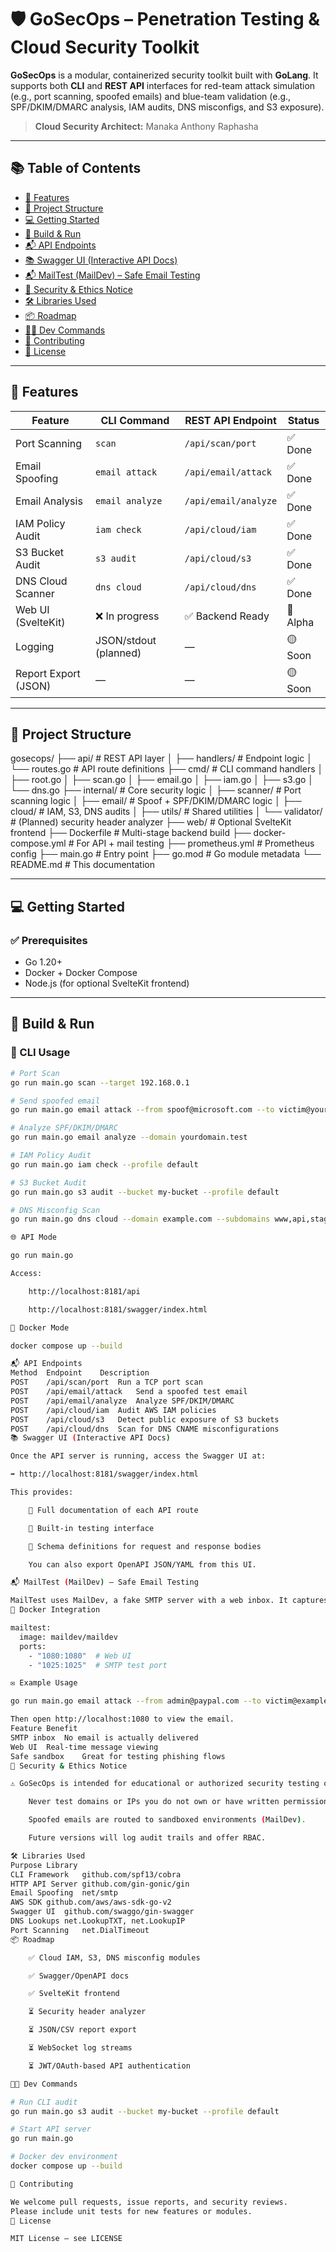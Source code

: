 # 🛡️ GoSecOps – Penetration Testing & Cloud Security Toolkit

**GoSecOps** is a modular, containerized security toolkit built with **GoLang**. It supports both **CLI** and **REST API** interfaces for red-team attack simulation (e.g., port scanning, spoofed emails) and blue-team validation (e.g., SPF/DKIM/DMARC analysis, IAM audits, DNS misconfigs, and S3 exposure).

> **Cloud Security Architect:** Manaka Anthony Raphasha

---

## 📚 Table of Contents

- [🚀 Features](#-features)
- [🧱 Project Structure](#-project-structure)
- [💻 Getting Started](#-getting-started)
- [🔧 Build & Run](#-build--run)
- [📬 API Endpoints](#-api-endpoints)
- [📚 Swagger UI (Interactive API Docs)](#-swagger-ui-interactive-api-docs)
- [📬 MailTest (MailDev) – Safe Email Testing](#-mailtest-maildev--safe-email-testing)
- [🔐 Security & Ethics Notice](#-security--ethics-notice)
- [🛠️ Libraries Used](#️-libraries-used)
- [📦 Roadmap](#-roadmap)
- [👨‍💻 Dev Commands](#-dev-commands)
- [🤝 Contributing](#-contributing)
- [📜 License](#-license)

---

## 🚀 Features

| Feature              | CLI Command             | REST API Endpoint         | Status   |
|----------------------|-------------------------|----------------------------|----------|
| Port Scanning        | `scan`                  | `/api/scan/port`           | ✅ Done  |
| Email Spoofing       | `email attack`          | `/api/email/attack`        | ✅ Done  |
| Email Analysis       | `email analyze`         | `/api/email/analyze`       | ✅ Done  |
| IAM Policy Audit     | `iam check`             | `/api/cloud/iam`           | ✅ Done  |
| S3 Bucket Audit      | `s3 audit`              | `/api/cloud/s3`            | ✅ Done  |
| DNS Cloud Scanner    | `dns cloud`             | `/api/cloud/dns`           | ✅ Done  |
| Web UI (SvelteKit)   | ❌ In progress           | ✅ Backend Ready            | 🧪 Alpha |
| Logging              | JSON/stdout (planned)   | —                          | 🟡 Soon  |
| Report Export (JSON) | —                       | —                          | 🟡 Soon  |

---

## 🧱 Project Structure

gosecops/
├── api/ # REST API layer
│ ├── handlers/ # Endpoint logic
│ └── routes.go # API route definitions
├── cmd/ # CLI command handlers
│ ├── root.go
│ ├── scan.go
│ ├── email.go
│ ├── iam.go
│ ├── s3.go
│ └── dns.go
├── internal/ # Core security logic
│ ├── scanner/ # Port scanning logic
│ ├── email/ # Spoof + SPF/DKIM/DMARC logic
│ ├── cloud/ # IAM, S3, DNS audits
│ ├── utils/ # Shared utilities
│ └── validator/ # (Planned) security header analyzer
├── web/ # Optional SvelteKit frontend
├── Dockerfile # Multi-stage backend build
├── docker-compose.yml # For API + mail testing
├── prometheus.yml # Prometheus config
├── main.go # Entry point
├── go.mod # Go module metadata
└── README.md # This documentation


---

## 💻 Getting Started

### ✅ Prerequisites

- Go 1.20+
- Docker + Docker Compose
- Node.js (for optional SvelteKit frontend)

---

## 🔧 Build & Run

### 🧪 CLI Usage

```bash
# Port Scan
go run main.go scan --target 192.168.0.1

# Send spoofed email
go run main.go email attack --from spoof@microsoft.com --to victim@yourdomain.test

# Analyze SPF/DKIM/DMARC
go run main.go email analyze --domain yourdomain.test

# IAM Policy Audit
go run main.go iam check --profile default

# S3 Bucket Audit
go run main.go s3 audit --bucket my-bucket --profile default

# DNS Misconfig Scan
go run main.go dns cloud --domain example.com --subdomains www,api,staging

🌐 API Mode

go run main.go

Access:

    http://localhost:8181/api

    http://localhost:8181/swagger/index.html

🐳 Docker Mode

docker compose up --build

📬 API Endpoints
Method	Endpoint	Description
POST	/api/scan/port	Run a TCP port scan
POST	/api/email/attack	Send a spoofed test email
POST	/api/email/analyze	Analyze SPF/DKIM/DMARC
POST	/api/cloud/iam	Audit AWS IAM policies
POST	/api/cloud/s3	Detect public exposure of S3 buckets
POST	/api/cloud/dns	Scan for DNS CNAME misconfigurations
📚 Swagger UI (Interactive API Docs)

Once the API server is running, access the Swagger UI at:

➡️ http://localhost:8181/swagger/index.html

This provides:

    📖 Full documentation of each API route

    🧪 Built-in testing interface

    📂 Schema definitions for request and response bodies

    You can also export OpenAPI JSON/YAML from this UI.

📬 MailTest (MailDev) – Safe Email Testing

MailTest uses MailDev, a fake SMTP server with a web inbox. It captures spoofed emails locally, ensuring safe red-team simulations.
🔧 Docker Integration

mailtest:
  image: maildev/maildev
  ports:
    - "1080:1080"  # Web UI
    - "1025:1025"  # SMTP test port

✉️ Example Usage

go run main.go email attack --from admin@paypal.com --to victim@example.com

Then open http://localhost:1080 to view the email.
Feature	Benefit
SMTP inbox	No email is actually delivered
Web UI	Real-time message viewing
Safe sandbox	Great for testing phishing flows
🔐 Security & Ethics Notice

⚠️ GoSecOps is intended for educational or authorized security testing only.

    Never test domains or IPs you do not own or have written permission for.

    Spoofed emails are routed to sandboxed environments (MailDev).

    Future versions will log audit trails and offer RBAC.

🛠️ Libraries Used
Purpose	Library
CLI Framework	github.com/spf13/cobra
HTTP API Server	github.com/gin-gonic/gin
Email Spoofing	net/smtp
AWS SDK	github.com/aws/aws-sdk-go-v2
Swagger UI	github.com/swaggo/gin-swagger
DNS Lookups	net.LookupTXT, net.LookupIP
Port Scanning	net.DialTimeout
📦 Roadmap

    ✅ Cloud IAM, S3, DNS misconfig modules

    ✅ Swagger/OpenAPI docs

    ✅ SvelteKit frontend

    ⏳ Security header analyzer

    ⏳ JSON/CSV report export

    ⏳ WebSocket log streams

    ⏳ JWT/OAuth-based API authentication

👨‍💻 Dev Commands

# Run CLI audit
go run main.go s3 audit --bucket my-bucket --profile default

# Start API server
go run main.go

# Docker dev environment
docker compose up --build

🤝 Contributing

We welcome pull requests, issue reports, and security reviews.
Please include unit tests for new features or modules.
📜 License

MIT License – see LICENSE
